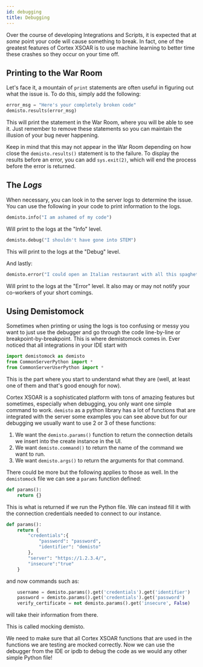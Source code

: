 ```yaml
---
id: debugging
title: Debugging
---
```


Over the course of developing Integrations and Scripts, it is expected that at *some* point your code will cause something to break. In fact, one of the greatest features of Cortex XSOAR is to use machine learning to better time these crashes so they occur on your time off. 


## Printing to the War Room
Let's face it, a mountain of ```print``` statements are often useful in figuring out what the issue is. To do this, simply add the following:

```python
error_msg = "Here's your completely broken code"
demisto.results(error_msg)
```

This will print the statement in the War Room, where you will be able to see it. Just remember to remove these statements so you can maintain the illusion of your bug never happening.

Keep in mind that this may not appear in the War Room depending on how close the ```demisto.results()``` statement is to the failure. To display the results before an error, you can add ```sys.exit(2)```, which will end the process before the error is returned.
## The *Logs* 

When necessary, you can look in to the server logs to determine the issue. You can use the following in your code to print information to the logs.

```python
demisto.info("I am ashamed of my code")
```

Will print to the logs at the "Info" level.

```python
demisto.debug("I shouldn't have gone into STEM")
```

This will print to the logs at the "Debug" level.

And lastly:
```python
demisto.error("I could open an Italian restaurant with all this spaghetti I am writing.")
```
Will print to the logs at the "Error" level. It also may or may not notify your co-workers of your short comings.

## Using Demistomock
Sometimes when printing or using the logs is too confusing or messy you want to just use the debugger and go through the code line-by-line or breakpoint-by-breakpoint. This is where demistomock comes in. Ever noticed that all integrations in your IDE start with 
```python 
import demistomock as demisto
from CommonServerPython import *
from CommonServerUserPython import *
```
This is the part where you start to understand what they are (well, at least one of them and that's good enough for now).

Cortex XSOAR is a sophisticated platform with tons of amazing features but sometimes, especially when debugging, you only want one simple command to work. `demisto` as a python library has a lot of functions that are integrated with the server some examples you can see above but for our debugging we usually want to use 2 or 3 of these functions:
1. We want the `demisto.params()` function to return the connection details we insert into the create instance in the UI.
2. We want `demisto.command()` to return the name of the command we want to run.
3. We want `demisto.args()` to return the arguments for that command.

There could be more but the following applies to those as well.
In the `demistomock` file we can see a `params` function defined:
```python
def params():
    return {}
```
This is what is returned if we run the Python file.
We can instead fill it with the connection credentials needed to connect to our instance.
```python
def params():
    return {
        "credentials":{
            "password": "password",
            "identifier": "demisto"
        },
        "server": "https://1.2.3.4/",
        "insecure":"true"
    }
```
and now commands such as:
```python
    username = demisto.params().get('credentials').get('identifier')
    password = demisto.params().get('credentials').get('password')
    verify_certificate = not demisto.params().get('insecure', False)
```
will take their information from there.

This is called mocking demisto.

We need to make sure that all Cortex XSOAR functions that are used in the functions we are testing are mocked correctly.
Now we can use the debugger from the IDE or ipdb to debug the code as we would any other simple Python file!
